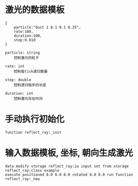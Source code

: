 # 激光的数据模板
```
{
	particle:"dust 1 0.1 0.1 0.25",
	rate:100,
	duration:100,
	step:0.01d
}

particle: string
	控制激光的粒子

rate: int
	控制每tick递归数量

step: double
	控制递归每步的长度

duration: int
	控制激光存在时间
```

# 手动执行初始化

```
function reflect_ray:_init
```

# 输入数据模板, 坐标, 朝向生成激光

```
data modify storage reflect_ray:io input set from storage reflect_ray:class example
execute positioned 0.0 0.0 0.0 rotated 0.0 0.0 run function reflect_ray:_new
```